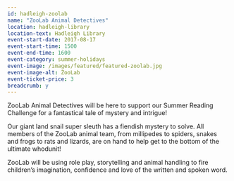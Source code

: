 ```yaml
---
id: hadleigh-zoolab
name: "ZooLab Animal Detectives"
location: hadleigh-library
location-text: Hadleigh Library
event-start-date: 2017-08-17
event-start-time: 1500
event-end-time: 1600
event-category: summer-holidays
event-image: /images/featured/featured-zoolab.jpg
event-image-alt: ZooLab
event-ticket-price: 3
breadcrumb: y
---
```


ZooLab Animal Detectives will be here to support our Summer Reading Challenge for a fantastical tale of mystery and intrigue!

Our giant land snail super sleuth has a fiendish mystery to solve. All members of the ZooLab animal team, from millipedes to spiders, snakes and frogs to rats and lizards, are on hand to help get to the bottom of the ultimate whodunit! 

ZooLab will be using role play, storytelling and animal handling to fire children’s imagination, confidence and love of the written and spoken word.
